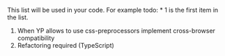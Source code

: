 This list will be used in your code. For example todo: * 1 is the first item in the list.

1) When YP allows to use css-preprocessors implement cross-browser compatibility
2) Refactoring required (TypeScript)
